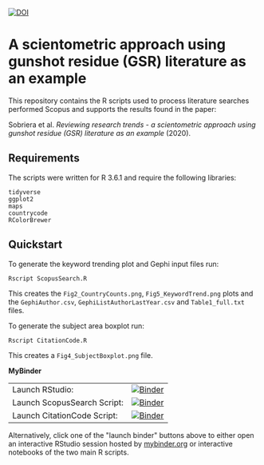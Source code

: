 [![DOI](https://zenodo.org/badge/228665895.svg)](https://zenodo.org/badge/latestdoi/228665895)

A scientometric approach using gunshot residue (GSR) literature as an example
=============================================================================

This repository contains the R scripts used to process literature 
searches performed Scopus and supports the results found in the
paper:

Sobriera et al. *Reviewing research trends - a scientometric approach using gunshot residue (GSR) literature as an example* (2020).

Requirements
------------

The scripts were written for R 3.6.1 and require the following 
libraries:

    tidyverse
    ggplot2
    maps
    countrycode
    RColorBrewer

Quickstart
----------

To generate the keyword trending plot and Gephi input files run:

    Rscript ScopusSearch.R

This creates the `Fig2_CountryCounts.png`, `Fig5_KeywordTrend.png` plots and the `GephiAuthor.csv`, 
`GephiListAuthorLastYear.csv` and `Table1_full.txt` files.
    
To generate the subject area boxplot run:

    Rscript CitationCode.R

This creates a `Fig4_SubjectBoxplot.png` file.

**MyBinder**

|  |  |
|---------------|-------------|
| Launch RStudio: | [![Binder](https://mybinder.org/badge_logo.svg)](https://mybinder.org/v2/gh/LRCFS/GSR_Paper/master?urlpath=%2Frstudio) |
| Launch ScopusSearch Script: | [![Binder](https://mybinder.org/badge_logo.svg)](https://mybinder.org/v2/gh/LRCFS/GSR_Paper/master?filepath=ScopusSearch.R) |
| Launch CitationCode Script: | [![Binder](https://mybinder.org/badge_logo.svg)](https://mybinder.org/v2/gh/LRCFS/GSR_Paper/master?filepath=CitationCode.R) |

Alternatively, click one of the "launch binder" buttons above to either open an interactive RStudio session hosted by [mybinder.org](https://mybinder.org/) or interactive notebooks of the two main R scripts.

